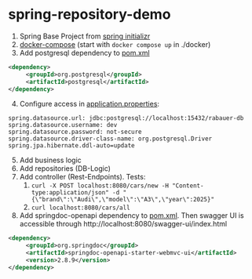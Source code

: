 # spring-repository-demo

1. Spring Base Project from [spring initializr](https://start.spring.io/#!type=maven-project&language=java&platformVersion=3.5.0&packaging=jar&jvmVersion=21&groupId=software.xdev&artifactId=spring_repository_demo&name=spring_repository_demo&description=Demo%20project%20for%20Spring%20Boot&packageName=software.xdev.spring_repository_demo&dependencies=web,data-jpa)
2. [docker-compose](./docker/docker-compose.yml) (start with `docker compose up` in ./docker)
3. Add postgresql dependency to [pom.xml](./pom.xml)
```xml
<dependency>
     <groupId>org.postgresql</groupId>
     <artifactId>postgresql</artifactId>
</dependency>
```
4. Configure access in [application.properties](./src/main/resources/application.properties):
```properties
spring.datasource.url: jdbc:postgresql://localhost:15432/rabauer-db
spring.datasource.username: dev
spring.datasource.password: not-secure
spring.datasource.driver-class-name: org.postgresql.Driver
spring.jpa.hibernate.ddl-auto=update
```
5. Add business logic
6. Add repositories (DB-Logic)
7. Add controller (Rest-Endpoints). Tests:
   1. `curl -X POST localhost:8080/cars/new -H "Content-type:application/json" -d "{\"brand\":\"Audi\",\"model\":\"A3\",\"year\":2025}"`
   2. `curl localhost:8080/cars/all`
8. Add springdoc-openapi dependency to [pom.xml](./pom.xml). Then swagger UI is accessible through http://localhost:8080/swagger-ui/index.html
```xml
<dependency>
     <groupId>org.springdoc</groupId>
     <artifactId>springdoc-openapi-starter-webmvc-ui</artifactId>
     <version>2.8.9</version>
</dependency>
```